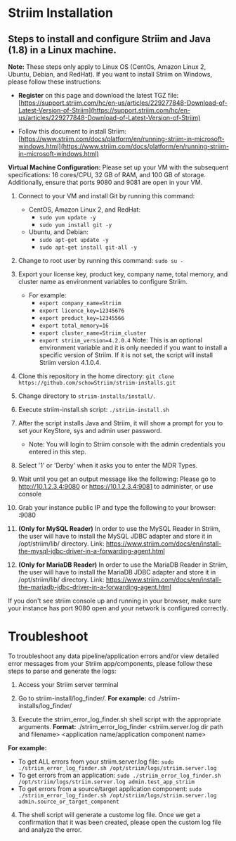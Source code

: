 # Striim Installation
  
## Steps to install and configure Striim and Java (1.8) in a Linux machine.

**Note:** These steps only apply to Linux OS (CentOs, Amazon Linux 2, Ubuntu, Debian, and RedHat). If you want to install Striim on Windows, please follow these instructions:

- **Register** on this page and download the latest TGZ file: [https://support.striim.com/hc/en-us/articles/229277848-Download-of-Latest-Version-of-Striim](https://support.striim.com/hc/en-us/articles/229277848-Download-of-Latest-Version-of-Striim)

- Follow this document to install Striim: [https://www.striim.com/docs/platform/en/running-striim-in-microsoft-windows.html](https://www.striim.com/docs/platform/en/running-striim-in-microsoft-windows.html)

**Virtual Machine Configuration:** Please set up your VM with the subsequent specifications: 16 cores/CPU, 32 GB of RAM, and 100 GB of storage. Additionally, ensure that ports 9080 and 9081 are open in your VM.

1) Connect to your VM and install Git by running this command:
    - CentOS, Amazon Linux 2, and RedHat: 
        - `sudo yum update -y`
        - `sudo yum install git -y`
    - Ubuntu, and Debian: 
        - `sudo apt-get update -y`
        - `sudo apt-get install git-all -y`

2) Change to root user by running this command: `sudo su -`

3) Export your license key, product key, company name, total memory, and cluster name as environment variables to configure Striim.
    - For example:
      - `export company_name=Striim`
      - `export licence_key=12345676`
      - `export product_key=12345566`
      - `export total_memory=16`
      - `export cluster_name=Striim_cluster`
      - `export striim_version=4.2.0.4` Note: This is an optional environment variable and it is only needed if you want to install a specific version of Striim. If it is not set, the script will install Striim version 4.1.0.4. 
      
4) Clone this repository in the home directory: `git clone https://github.com/schowStriim/striim-installs.git`

5) Change directory to `striim-installs/install/`.

6) Execute striim-install.sh script: `./striim-install.sh`

7) After the script installs Java and Striim, it will show a prompt for you to set your KeyStore, sys and admin user password. 
    - Note: You will login to Striim console with the admin credentials you entered in this step.
   
8) Select '1' or 'Derby' when it asks you to enter the MDR Types.
            
9) Wait until you get an output message like the following:
Please go to http://10.1.2.3.4:9080 or https://10.1.2.3.4:9081 to administer, or use console

10) Grab your instance public IP and type the following to your browser: <public-ip>:9080

11) **(Only for MySQL Reader)** In order to use the MySQL Reader in Striim, the user will have to install the MySQL JDBC adapter and store it in /opt/striim/lib/ directory. Link: https://www.striim.com/docs/en/install-the-mysql-jdbc-driver-in-a-forwarding-agent.html

12) **(Only for MariaDB Reader)** In order to use the MariaDB Reader in Striim, the user will have to install the MariaDB JDBC adapter and store it in /opt/striim/lib/ directory. Link: https://www.striim.com/docs/en/install-the-mariadb-jdbc-driver-in-a-forwarding-agent.html

If you don't see striim console up and running in your browser, make sure your instance has port 9080 open and your network is configured correctly.
    
# Troubleshoot
To troubleshoot any data pipeline/application errors and/or view detailed error messages from your Striim app/components, please follow these steps to parse and generate the logs:
    
1) Access your Striim server terminal
    
2) Go to striim-install/log_finder/. **For example:** cd ./striim-installs/log_finder/
    
3) Execute the striim_error_log_finder.sh shell script with the appropriate arguments.
**Format:** ./striim_error_log_finder <striim.server.log dir path and filename> <application name/application component name>
    
**For example:**
 
- To get ALL errors from your striim.server.log file: `sudo ./striim_error_log_finder.sh /opt/striim/logs/striim.server.log`
- To get errors from an application: `sudo ./striim_error_log_finder.sh /opt/striim/logs/striim.server.log admin.test_app_striim`
- To get errors from a source/target application component: `sudo ./striim_error_log_finder.sh /opt/striim/logs/striim.server.log admin.source_or_target_component`
    
 4) The shell script will generate a custome log file. Once we get a confirmation that it was been created, please open the custom log file and analyze the error.
